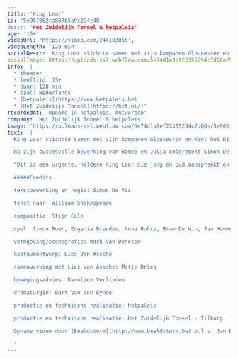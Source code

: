 ```yaml
---
title: 'King Lear'
id: '5e907062ca807b5a9c294c48
descr: 'Het Zuidelijk Toneel & hetpaleis'
age: '15+'
videoUrl: 'https://vimeo.com/244103055',
videoLength: '128 min'
socialDescr: 'King Lear stichtte samen met zijn kompanen Gloucester en Kent het Rijk, over de oude grenzen heen. Maar de geest is uit de fles. Het zijn verwarrende tijden. Het Rijk kreunt onder het beleid van een oude mannen-generatie die hardnekkig de eenheid wil bewaren. Een jonge generatie stelt de idealen van het Rijk in vraag: het is buigen of barsten.Wanneer zelfs zijn drie dochters zich tegen de idealen van het Rijk keren, kan de zieke Lear dit ultieme verraad alleen maar persoonlijk nemen. Hij barst. En met hem het Rijk.'
socialImage:'https://uploads-ssl.webflow.com/5e74d1a9ef22355294c7d60e/5e906fb67aefac6653948076_king%20lear%202.jpg'
info: '|
  * theater
  * leeftijd: 15+
  * duur: 128 min
  * taal: Nederlands
  * [hetpaleis](https://www.hetpaleis.be)
  * [Het Zuidelijk Toneel](https://hzt.nl/)'
recordedAt: 'Opname in hetpaleis, Antwerpen'
company: 'Het Zuidelijk Toneel & hetpaleis'
image: 'https://uploads-ssl.webflow.com/5e74d1a9ef22355294c7d60e/5e906fb67aefac6653948076_king%20lear%202.jpg'
text: '|
  King Lear stichtte samen met zijn kompanen Gloucester en Kent het Rijk, over de oude grenzen heen. Maar de geest is uit de fles. Het zijn verwarrende tijden. Het Rijk kreunt onder het beleid van een oude mannen-generatie die hardnekkig de eenheid wil bewaren. Een jonge generatie stelt de idealen van het Rijk in vraag: het is buigen of barsten.Wanneer zelfs zijn drie dochters zich tegen de idealen van het Rijk keren, kan de zieke Lear dit ultieme verraad alleen maar persoonlijk nemen. Hij barst. En met hem het Rijk.

  Na zijn succesvolle bewerking van Romeo en Julia onderzoekt Simon De Vos de huidige malaise van de Europese Unie aan de hand van King Lear. Hij maakt er een hedendaags, politiek steekspel van over ijdele machthebbers, grote idealen, persoonlijk belang, trouw en verraad.

  "Dit is een urgente, heldere King Lear die jong én oud aanspreekt en wil aansporen tot politiek bewustzijn" - Els Van Steenberghe in Knack Focus

  #####Credits

  tekstbewerking en regie: Simon De Vos

  tekst naar: William Shakespeare

  compositie: Stijn Cole

  spel: Simon Boer, Evgenia Brendes, Nona Buhrs, Bram De Win, Jan Hammenecker, Michaël Pas, Kaspar Schellingerhout, Krisjan Schellingerhout, Jobst Schnibbe, Scarlet Tummers

  vormgeving/scenografie: Mark Van Denesse

  kostuumontwerp: Lies Van Assche

  samenwerking met Lies Van Assche: Marie Dries

  bewegingsadvies: Karolien Verlinden

  dramaturgie: Bart Van den Eynde

  productie en technische realisatie: hetpaleis

  productie en technische realisatie: Het Zuidelijk Toneel - Tilburg

  Opname video door [Beeldstorm](http://www.beeldstorm.be) o.l.v. Jan Bosteels  

  ‍'
---
```

